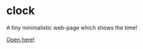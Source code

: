 # clock
A tiny minimalistic web-page which shows the time! 

[ Open here! ](https://htmlpreview.github.io/?https://raw.githubusercontent.com/vbloom-x3/src/server/index.html)
